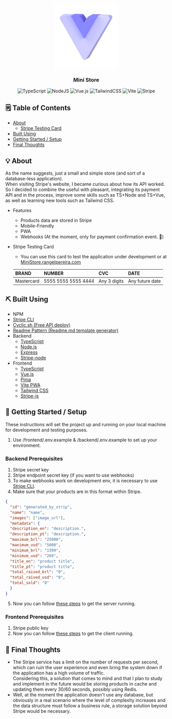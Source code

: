 <p align="center">
  <a href="" rel="noopener">
 <img width=200px height=200px src="https://raw.githubusercontent.com/rangel-pci/files/master/vue-ministore.png" alt="Project logo"></a>
</p>

<h3 align="center">Mini Store</h3>

<div align="center">

![TypeScript](https://img.shields.io/badge/typescript-%23007ACC.svg?style=for-the-badge&logo=typescript&logoColor=white)
![NodeJS](https://img.shields.io/badge/node.js-6DA55F?style=for-the-badge&logo=nodedotjs&logoColor=white)
![Vue.js](https://img.shields.io/badge/vuejs-%2335495e.svg?style=for-the-badge&logo=vuedotjs&logoColor=%234FC08D)
![TailwindCSS](https://img.shields.io/badge/tailwindcss-%2338B2AC.svg?style=for-the-badge&logo=tailwind-css&logoColor=white)
![Vite](https://img.shields.io/badge/vite-%23646CFF.svg?style=for-the-badge&logo=vite&logoColor=white)
![Stripe](https://img.shields.io/badge/stripe-635BFF.svg?style=for-the-badge&logo=stripe&logoColor=white)

</div>

## 🗒️ Table of Contents

- [About](#about)
  - [Stripe Testing Card](#stripe_testing_card)
- [Built Using](#built_using)
- [Getting Started / Setup](#getting_started)
- [Final Thoughts](#Final_Thoughts)

## 💡 About <a name = "about"></a>
As the name suggests, just a small and simple store (and sort of a database-less application).<br>
When visiting Stripe's website, I became curious about how its API worked. So I decided to combine the useful with pleasant, integrating its payment API and in the process, improve some skills such as TS+Node and TS+Vue, as well as learning new tools such as Tailwind CSS.

- Features
  - Products data are stored in Stripe
  - Mobile-Friendly
  - PWA
  - Webhooks (At the moment, only for payment confirmation event. 🫠)
- Stripe Testing Card <a name = "stripe_testing_card"></a>
  - You can use this card to test the application under development or at [MiniStore.rangelpereira.com](https://ministore.rangelpereira.com/)<br>
  
  | BRAND | NUMBER | CVC | DATE |
  | --- | --- | --- | --- |
  | Mastercard | 5555 5555 5555 4444 | Any 3 digits | Any future date |

## ⛏️ Built Using <a name = "built_using"></a>

- NPM
- [Stripe CLI](https://stripe.com/docs/stripe-cli)
- [Cyclic.sh (Free API deploy)](https://www.cyclic.sh/)
- [Readme Pattern (Readme.md template generator)](https://marketplace.visualstudio.com/items?itemName=thomascsd.vscode-readme-pattern)
- Backend
  - [TypeScript](https://www.typescriptlang.org)
  - [Node.js](https://nodejs.org/en/)
  - [Express](https://expressjs.com/)
  - [Stripe-node](https://github.com/stripe/stripe-node)
- Frontend
  - [TypeScript](https://www.typescriptlang.org)
  - [Vue.js](https://vuejs.org/)
  - [Pinia](https://pinia.vuejs.org/)
  - [Vite PWA](https://vite-pwa-org.netlify.app/)
  - [Tailwind CSS](https://tailwindcss.com/)
  - [Stripe-js](https://stripe.com/docs/js)


## 🏁 Getting Started / Setup<a name = "getting_started"></a>

These instructions will set the project up and running on your local machine for development and testing purposes.

1. Use /frontend/.env.example & /backend/.env.example to set up your environment.

### Backend Prerequisites
1. Stripe secret key
2. Stripe endpoint secret key (if you want to use webhooks)
3. To make webhooks work on development env, it is necessary to use [Stripe CLI](https://stripe.com/docs/webhooks/test).
4. Make sure that your products are in this format within Stripe.

```json
{
  "id": "generated_by_strip",
  "name": "name",
  "images": ["image_url"],
  "metadata": {
  "description_en": "description.",
  "description_pt": "description.",
  "maximum_brl": "25000",
  "maximum_usd": "5000",
  "minimum_brl": "1399",
  "minimum_usd": "269",
  "title_en": "product title",
  "title_pt": "product title",
  "total_raised_brl": "0",
  "total_raised_usd": "0",
  "total_sold": "0"
  }
}
```
5. Now you can follow [these steps](https://github.com/rangel-pci/Mini-Store/blob/master/backend/README.md) to get the server running.

### Frontend Prerequisites
1. Stripe public key
5. Now you can follow [these steps](https://github.com/rangel-pci/Mini-Store/blob/master/frontend/README.md) to get the client running.

## 📝 Final Thoughts <a name = "Final_Thoughts"></a>
- The Stripe service has a limit on the number of requests per second, which can ruin the user experience and even bring the system down if the application has a high volume of traffic.<br> Considering this, a solution that comes to mind and that I plan to study and implement in the future would be storing products in cache and updating them every 30/60 seconds, possibly using Redis.
- Well, at the moment the application doesn't use any database, but obviously in a real scenario where the level of complexity increases and the data structure must follow a business rule, a storage solution beyond Stripe would be necessary.